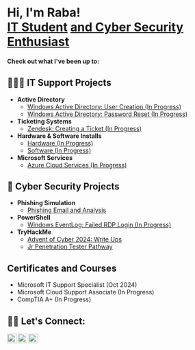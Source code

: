 <h1>Hi, I'm Raba! <br/><a href="https://www.linekdin.com/in/rabataylor/">IT Student</a> <a href="https://tryhackme.com/r/p/rabataylor"> and Cyber Security Enthusiast</a></h1>

<h4>Check out what I've been up to:</h4>

<h2>👩🏾‍💻 IT Support Projects</h2>

- <b>Active Directory</b>
  - [Windows Active Directory: User Creation (In Progress)](https://github.com/rabataylor/AD-BulkUserCreation)
  - [Windows Active Directory: Password Reset (In Progress)](https://github.com/rabataylor/AD-PasswordReset)
- <b>Ticketing Systems</b>
  - [Zendesk: Creating a Ticket (In Progress)](https://github.com/rabataylor/zendesk)
- <b>Hardware & Software Installs</b>
  - [Hardware (In Progress)](https://github.com/rabataylor/HardwareInstall)
  - [Software (In Progress)](https://github.com/rabataylor/SoftwareInstall)
- <b>Microsoft Services</b>
  - [Azure Cloud Services (In Progress)](https://github.com/rabataylor/MSAzure)

<h2>🚨 Cyber Security Projects</h2>

- <b>Phishing Simulation</b>
  - [Phishing Email and Analysis](https://github.com/rabataylor/Phishing-Simulation)
- <b>PowerShell</b>
  - [Windows EventLog: Failed RDP Login (In Progress)](https://github.com/rabataylor/EventLog-FailedLogin)
- <b>TryHackMe</b>
  - [Advent of Cyber 2024: Write Ups](https://github.com/rabataylor/THMAdvent2024)
  - [Jr Penetration Tester Pathway](https://github.com/rabataylor/THMJrPentester)

 <h2>Certificates and Courses</h2>

- Microsoft IT Support Specialist (Oct 2024)
- Microsoft Cloud Support Associate (In Progress)
- CompTIA A+ (In Progress)

<h2>🤳🏾 Let's Connect:</h2>

[<img align="left" alt="RabaTaylor | YouTube" width="22px" src="https://cdn.jsdelivr.net/npm/simple-icons@v3/icons/youtube.svg" />][youtube]
[<img align="left" alt="RabaTaylor | LinkedIn" width="22px" src="https://cdn.jsdelivr.net/npm/simple-icons@v3/icons/linkedin.svg" />][linkedin]
[<img align="left" alt="RabaTaylor | Instagram" width="22px" src="https://cdn.jsdelivr.net/npm/simple-icons@v3/icons/instagram.svg" />][instagram]

[youtube]: https://www.youtube.com/c/raba.taylor
[instagram]: https://www.instagram.com/rabataylor/
[linkedin]: https://linkedin.com/in/rabataylor

<!--
**rabataylor/rabataylor** is a ✨ _special_ ✨ repository because its `README.md` (this file) appears on your GitHub profile.

Here are some ideas to get you started:

- 🔭 I’m currently working on ...
- 🌱 I’m currently learning ...
- 👯 I’m looking to collaborate on ...
- 🤔 I’m looking for help with ...
- 💬 Ask me about ...
- 📫 How to reach me: ...
- 😄 Pronouns: ...
- ⚡ Fun fact: ...
-->
